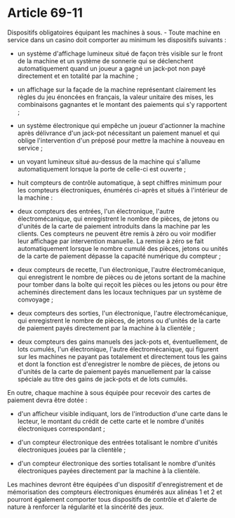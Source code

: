 # Article 69-11

Dispositifs obligatoires équipant les machines à sous. - Toute machine en service dans un casino doit comporter au minimum les dispositifs suivants :

- un système d'affichage lumineux situé de façon très visible sur le front de la machine et un système de sonnerie qui se déclenchent automatiquement quand un joueur a gagné un jack-pot non payé directement et en totalité par la machine ;

- un affichage sur la façade de la machine représentant clairement les règles du jeu énoncées en français, la valeur unitaire des mises, les combinaisons gagnantes et le montant des paiements qui s'y rapportent ;

- un système électronique qui empêche un joueur d'actionner la machine après délivrance d'un jack-pot nécessitant un paiement manuel et qui oblige l'intervention d'un préposé pour mettre la machine à nouveau en service ;

- un voyant lumineux situé au-dessus de la machine qui s'allume automatiquement lorsque la porte de celle-ci est ouverte ;

- huit compteurs de contrôle automatique, à sept chiffres minimum pour les compteurs électroniques, énumérés ci-après et situés à l'intérieur de la machine :

- deux compteurs des entrées, l'un électronique, l'autre électromécanique, qui enregistrent le nombre de pièces, de jetons ou d'unités de la carte de paiement introduits dans la machine par les clients. Ces compteurs ne peuvent être remis à zéro ou voir modifier leur affichage par intervention manuelle. La remise à zéro se fait automatiquement lorsque le nombre cumulé des pièces, jetons ou unités de la carte de paiement dépasse la capacité numérique du compteur ;

- deux compteurs de recette, l'un électronique, l'autre électromécanique, qui enregistrent le nombre de pièces ou de jetons sortant de la machine pour tomber dans la boîte qui reçoit les pièces ou les jetons ou pour être acheminés directement dans les locaux techniques par un système de convoyage ;

- deux compteurs des sorties, l'un électronique, l'autre électromécanique, qui enregistrent le nombre de pièces, de jetons ou d'unités de la carte de paiement payés directement par la machine à la clientèle ;

- deux compteurs des gains manuels des jack-pots et, éventuellement, de lots cumulés, l'un électronique, l'autre électromécanique, qui figurent sur les machines ne payant pas totalement et directement tous les gains et dont la fonction est d'enregistrer le nombre de pièces, de jetons ou d'unités de la carte de paiement payés manuellement par la caisse spéciale au titre des gains de jack-pots et de lots cumulés.

En outre, chaque machine à sous équipée pour recevoir des cartes de paiement devra être dotée :

- d'un afficheur visible indiquant, lors de l'introduction d'une carte dans le lecteur, le montant du crédit de cette carte et le nombre d'unités électroniques correspondant ;

- d'un compteur électronique des entrées totalisant le nombre d'unités électroniques jouées par la clientèle ;

- d'un compteur électronique des sorties totalisant le nombre d'unités électroniques payées directement par la machine à la clientèle.

Les machines devront être équipées d'un dispositif d'enregistrement et de mémorisation des compteurs électroniques énumérés aux alinéas 1 et 2 et pourront également comporter tous dispositifs de contrôle et d'alerte de nature à renforcer la régularité et la sincérité des jeux.
